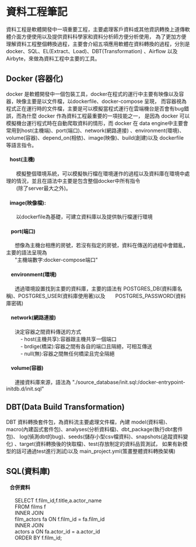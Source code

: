 ﻿# 資料工程筆記
   資料工程是軟體開發中一項重要工程，主要處理客戶資料或其他資訊轉換上道傳軟體介面方便使用以及提供資料科學家和資料分析師方便分析使用，
為了更加方便理解資料工程整個轉換過程，主要會介紹五項應用軟體在資料轉換的過程，分別是docker、SQL、EL(Extract、Load)、DBT(Transformation)
、Airflow 以及 Airbyte，來做為資料工程中主要的工具。

## Docker (容器化)
docker 是軟體開發中一個包裝工具，docker在程式的運行中主要有映像以及容器，映像主要是以文件檔，以dockerfile、docker-compose 呈現，
而容器視為程式正在運行時的文件檔，主要是可以模擬當程式運行在雲端機台是否會有bug錯誤，而為什麼 docker 作為資料工程最重要的一項技能之一，
是因為 docker 可以模擬機台運行程式時在自動爬取資料的情形，而 docker 在 data engine中主要會常用到host(主機端)、port(端口)、network(網路連接)
、environment(環境)、volume(容器)、depend_on(相依)、image(映像)、build(創建)以及 dockerfile 等語言指令。

#### &nbsp;&nbsp;&nbsp;host(主機)
 &nbsp;&nbsp;&nbsp; &nbsp;&nbsp;&nbsp;模擬整個環境系統，可以模擬執行檔在環境運作的過程以及資料庫在環境中處理的情況，並且在語法中主要是包含整個docker中所有指令  
 &nbsp;&nbsp;&nbsp; &nbsp;&nbsp;&nbsp;(除了server最大之外)。

#### &nbsp;&nbsp;&nbsp;image(映像檔): 
&nbsp;&nbsp;&nbsp;&nbsp;&nbsp;&nbsp; 以dockerfile為基礎，可建立資料庫以及提供執行檔運行環境  

#### &nbsp;&nbsp;&nbsp; port(端口)
&nbsp;&nbsp;&nbsp;&nbsp;&nbsp;&nbsp;想像為主機台相應的房號，若沒有指定的房號，資料在傳送的過程中會錯亂，主要的語法呈現為  
&nbsp;&nbsp;&nbsp;&nbsp;&nbsp;&nbsp;"主機端數字:docker-compose端口"

#### &nbsp;&nbsp;&nbsp; environment(環境)
&nbsp;&nbsp;&nbsp;&nbsp;&nbsp;&nbsp;透過環境設置找到主要的資料庫，主要的語法有 POSTGRES_DB(資料庫名稱)、POSTGRES_USER(資料庫使用著)以及
&nbsp;&nbsp;&nbsp;&nbsp;&nbsp;&nbsp;POSTGRES_PASSWORD(資料庫密碼)

#### &nbsp;&nbsp;&nbsp; network(網路連接)
&nbsp;&nbsp;&nbsp;&nbsp;&nbsp;&nbsp;決定容器之間資料傳送的方式  
&nbsp;&nbsp;&nbsp;&nbsp;&nbsp;&nbsp;&nbsp;&nbsp;&nbsp; - host(主機共享):容器跟主機共享一個端口  
&nbsp;&nbsp;&nbsp;&nbsp;&nbsp;&nbsp;&nbsp;&nbsp;&nbsp; - brdige(橋梁):容器之間有各自的端口且隔絕，可相互傳送  
&nbsp;&nbsp;&nbsp;&nbsp;&nbsp;&nbsp;&nbsp;&nbsp;&nbsp; - null(無):容器之間無任何橋梁且完全隔絕

#### &nbsp;&nbsp;&nbsp; volume(容器)
&nbsp;&nbsp;&nbsp;&nbsp;&nbsp;&nbsp;連接資料庫來源，語法為 "./source_database/init.sql:/docker-entrypoint-initdb.d/init.sql"

## DBT(Data Build Transformation)
DBT 資料轉換套件包，為資料流主要處理文件檔，內建 model(資料場)、macro(內建函式套件包)、analyses(分析資料檔)、dbt_package(執行dbt套件包)、
log(偵測dbt的bug)、seeds(儲存小型csv檔資料)、snapshots(追蹤資料變化) 、target(資料轉換後的快取檔)、test(存放制定的資料品質測試，
如果有新模型的話可通過test進行測試)以及 main_project.yml(策畫整體資料轉換架構)

## SQL(資料庫)
#### &nbsp;&nbsp; 合併資料
&nbsp;&nbsp;&nbsp;&nbsp;&nbsp;&nbsp;SELECT f.film_id,f.title,a.actor_name  
&nbsp;&nbsp;&nbsp;&nbsp;&nbsp;&nbsp;FROM films f  
&nbsp;&nbsp;&nbsp;&nbsp;&nbsp;&nbsp;INNER  JOIN  
&nbsp;&nbsp;&nbsp;&nbsp;&nbsp;&nbsp;film_actors fa ON f.film_id = fa.film_id  
&nbsp;&nbsp;&nbsp;&nbsp;&nbsp;&nbsp;INNER JOIN  
&nbsp;&nbsp;&nbsp;&nbsp;&nbsp;&nbsp;actors a ON fa.actor_id = a.actor_id  
&nbsp;&nbsp;&nbsp;&nbsp;&nbsp;&nbsp;ORDER BY f.film_id;

































